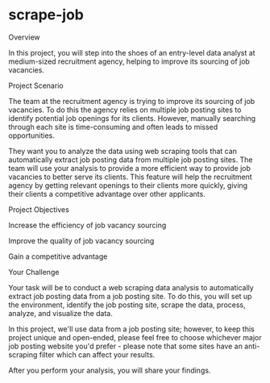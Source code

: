 # scrape-job
Overview

In this project, you will step into the shoes of an entry-level data analyst at medium-sized recruitment agency, helping to improve its sourcing of job vacancies.

Project Scenario

The team at the recruitment agency is trying to improve its sourcing of job vacancies. To do this the agency relies on multiple job posting sites to identify potential job openings for its clients. However, manually searching through each site is time-consuming and often leads to missed opportunities.  

They want you to  analyze the data using web scraping tools that can automatically extract job posting data from multiple job posting sites.  The team will use your analysis to provide a more efficient way to provide job vacancies to better serve its clients. This feature will help the recruitment agency by getting relevant openings to their clients more quickly, giving their clients a competitive advantage over other applicants.

Project Objectives

 Increase the efficiency of job vacancy sourcing

 Improve the quality of job vacancy sourcing  

 Gain a competitive advantage  

Your Challenge

Your task will be to conduct a web scraping data analysis to automatically extract job posting data from a job posting site. To do this, you will  set up the environment, identify the job posting site, scrape the data,  process, analyze, and visualize the data.

In this project, we'll use data from a job posting site; however, to keep this project unique and open-ended, please feel free to choose whichever major job posting website you'd prefer - please note that some sites have an anti-scraping filter which can affect your results.

After you perform your analysis, you will share your findings.
